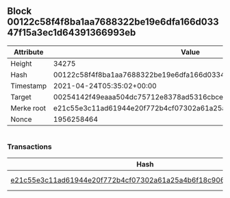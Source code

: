 ## Block 00122c58f4f8ba1aa7688322be19e6dfa166d03347f15a3ec1d64391366993eb

Attribute | Value
--- | ---
Height | 34275
Hash | 00122c58f4f8ba1aa7688322be19e6dfa166d03347f15a3ec1d64391366993eb
Timestamp | 2021-04-24T05:35:02+00:00
Target | 00254142f49eaaa504dc75712e8378ad5316cbcead634704b3734b6271167cc4
Merke root | e21c55e3c11ad61944e20f772b4cf07302a61a25a4b6f18c9069586017da4f71
Nonce | 1956258464

```

```

### Transactions

Hash | Amount
--- | ---
[e21c55e3c11ad61944e20f772b4cf07302a61a25a4b6f18c9069586017da4f71](e21c55e3c11ad61944e20f772b4cf07302a61a25a4b6f18c9069586017da4f71.md) | 10.00000000 SKEPTI 
